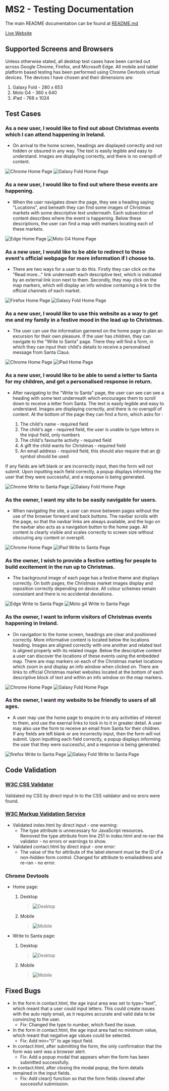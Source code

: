 # MS2 - Testing Documentation

The main README documentation can be found at [README.md](README.md)

[Live Website](https://m-e-c-20.github.io/MS2/)

## Supported Screens and Browsers

 Unless otherwise stated, all desktop test cases have been carried out across Google Chrome, Firefox, and Microsoft Edge.
All mobile and tablet platform based testing has been performed using Chrome Devtools virtual devices.
The devices I have chosen and their dimensions are:
 1. Galaxy Fold - 280 x 653
 2. Moto G4 - 360 x 640
 3. iPad - 768 x 1024

## Test Cases

### As a new user, I would like to find out about Christmas events which I can attend happening in Ireland.
- On arrival to the home screen, headings are displayed correctly and not hidden or obsured in any way.
The text is easily legible and easy to understand. Images are displaying correctly, and there is no overspill of content.

![Chrome Home Page](screenshots/chrome-home.jpg) ![Galaxy Fold Home Page](screenshots/galaxyfold-home.jpg)

### As a new user, I would like to find out where these events are happening.
- When the user navigates down the page, they see a heading saying "Locations", and beneath they can find some images of Christmas markets with some descriptive text underneath.
Each subsection of content describes where the event is happening.
Below these descriptions, the user can find a map with markers locating each of these markets.

![Edge Home Page](screenshots/edge-home.jpg) ![Moto G4 Home Page](screenshots/motog4-home.jpg)

### As a new user, I would like to be able to redirect to these event's official webpage for more information if I choose to.
- There are two ways for a user to do this.
Firstly they can click on the "Read more..." link underneath each descriptive text, which is indicated by an external link icon next to them.
Secondly, they may click on the map markers, which will display an info window containing a link to the official channels of each market.

![Firefox Home Page](screenshots/firefox-home.jpg) ![Galaxy Fold Home Page](screenshots/ipad-home.jpg)

### As a new user, I would like to use this website as a way to get me and my family in a festive mood in the lead up to Christmas.
- The user can use the information garnered on the home page to plan an excursion for their own pleasure.
If the user has children, they can navigate to the "Write to Santa" page.
There they will find a form, in which they can input their child's details to receive a personalised message from Santa Claus.

![Chrome Home Page](screenshots/chrome-home.jpg) ![iPad Home Page](screenshots/galaxyfold-home.jpg)

### As a new user, I would like to be able to send a letter to Santa for my children, and get a personalised response in return.
- After navigating to the "Write to Santa" page, the user can see can see a heading with some text underneath which encourages them to scroll down to receive a letter from Santa.
The text is easily legible and easy to understand. 
Images are displaying correctly, and there is no overspill of content.
At the bottom of the page they can find a form, which asks for :

    1. The child's name - required field
    2. The child's age - required field, the user is unable to type letters in the input field, only numbers
    3. The child's favourite activity - required field
    4. A gift the child wants for Christmas - required field
    5. An email address - required field, this should also require that an @ symbol should be used

If any fields are left blank or are incorrectly input, then the form will not submit.
Upon inputting each field correctly, a popup displays informing the user that they were successful, and a response is being generated.

![Chrome Write to Santa Page](screenshots/chrome-contact.jpg) ![Galaxy Fold Home Page](screenshots/galaxyfold-contact.jpg)

### As the owner, I want my site to be easily navigable for users.
- When navigating the site, a user can move between pages without the use of the browser forward and back buttons.
The navbar scrolls with the page, so that the navbar links are always available, and the logo on the navbar also acts as a navigation button to the home page.
All content is clearly visible and scales correctly to screen size without obscuring any content or overspill.

![Chrome Home Page](screenshots/chrome-home.jpg) ![iPad Write to Santa Page](screenshots/ipad-contact.jpg)

### As the owner, I wish to provide a festive setting for people to build excitement in the run up to Christmas.
- The background image of each page has a festive theme and displays correctly.
On both pages, the Christmas market images display and reposition correctly depending on device.
All colour schemes remain consistant and there is no accidental deviations.

![Edge Write to Santa Page](screenshots/edge-contact.jpg) ![Moto g4 Write to Santa Page](screenshots/motog4-contact.jpg)

### As the owner, I want to inform visitors of Christmas events happening in Ireland.
- On navigation to the home screen, headings are clear and positioned correctly.
More informative content is located below the locations heading.
Images are aligned correctly with one another and related text is aligned properly with its related image.
Below the descriptive content a user can discover the locations of these events using the embedded map.
There are map markers on each of the Christmas market locations which zoom in and display an info window when clicked on.
There are links to official Christmas market websites located at the bottom of each descriptive block of text and within an info window on the map markers.

![Chrome Home Page](screenshots/chrome-home.jpg) ![Galaxy Fold Home Page](screenshots/galaxyfold-home.jpg)

### As the owner, I want my website to be friendly to users of all ages.
- A user may use the home page to enquire in to any activities of interest to them, and use the exernal links to look in to it in greater detail.
A user may also use the form to receive an email from Santa for their children.
If any fields are left blank or are incorrectly input, then the form will not submit.
Upon inputting each field correctly, a popup displays informing the user that they were successful, and a response is being generated.

![firefox Write to Santa Page](screenshots/firefox-contact.jpg) ![Galaxy Fold Write to Santa Page](screenshots/galaxyfold-contact.jpg)

## Code Validation

### [W3C CSS Validator](https://jigsaw.w3.org/css-validator/#validate_by_input)
Validated my CSS by direct input in to the CSS validator and no erors were found.

### [W3C Markup Validation Service](https://validator.w3.org/#validate_by_input)
- Validated index.html by direct input - one warning: 
   -  The type attribute is unnecessary for JavaScript resources.
Removed the type attribute from line 251 in index.html and re-ran the validator - no errors or warnings to show.
- Validated contact.html by direct input - one error:
    - The value of the for attribute of the label element must be the ID of a non-hidden form control. Changed for attribute to emailaddress and re-ran - no error.

### Chrome Devtools
- Home page:
    1. Desktop
        >  ![Desktop](audits/home-desktop.jpg)
    2. Mobile
        > ![Mobile](audits/home-mobile.jpg)

- Write to Santa page:
    1. Desktop
        > ![Desktop](audits/contact-desktop.jpg)
    2. Mobile
        > ![Mobile](audits/contact-mobile.jpg)

## Fixed Bugs
- In the form in contact.html, the age input area was set to type="text", which meant that a user could input letters. 
This could create issues with the auto reply email, as it requires accurate and valid data to be convincing to the user.
    - Fix: Changed the type to number, which fixed the issue.
- In the form in contact.html, the age input area had no minimum value, which meant that negative age values could be selected.
    - Fix: Add min="0" to age input field.
- In contact.html, after submitting the form, the only confirmation that the form was sent was a browser alert.
    - Fix: Add a popup modal that appears when the form has been submitted successfully.
- In contact.html, after closing the modal popup, the form details remained in the input fields.
    - Fix: Add clear() function so that the form fields cleared after successful submission.

